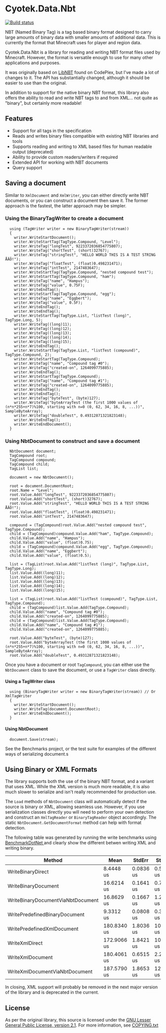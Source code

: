 Cyotek.Data.Nbt
===============

[![Build status](https://ci.appveyor.com/api/projects/status/d2l6xj7mbv5rkc92?svg=true)](https://ci.appveyor.com/project/cyotek/cyotek-data-nbt)

NBT (Named Binary Tag) is a tag based binary format designed to carry large amounts of binary data with smaller amounts of additional data. This is currently the format that Minecraft uses for player and region data.

Cyotek.Data.Nbt is a library for reading and writing NBT format files used by Minecraft. However, the format is versatile enough to use for many other applications and purposes.

It was originally based on [LibNBT](http://libnbt.codeplex.com/) found on CodePlex, but I've made a lot of changes to it. The API has substantially changed, although it should be easier to use than the original.

In addition to support for the native binary NBT format, this library also offers the ability to read and write NBT tags to and from XML... not quite as "binary", but certainly more readable!

Features
---------

* Support for all tags in the specification
* Reads and writes binary files compatible with existing NBT libraries and tools
* Supports reading and writing to XML based files for human readable output (deprecated)
* Ability to provide custom readers/writers if required
* Extended API for working with NBT documents
* Query support

Saving a document
-----------------

Similar to `XmlDocument` and `XmlWriter`, you can either directly write NBT documents, or you can construct a document then save it. The former approach is the fastest, the latter approach may be simpler.

### Using the BinaryTagWriter to create a document

      using (TagWriter writer = new BinaryTagWriter(stream))
      {
        writer.WriteStartDocument();
        writer.WriteStartTag(TagType.Compound, "Level");
        writer.WriteTag("longTest", 9223372036854775807);
        writer.WriteTag("shortTest", (short)32767);
        writer.WriteTag("stringTest", "HELLO WORLD THIS IS A TEST STRING ÅÄÖ!");
        writer.WriteTag("floatTest", (float)0.498231471);
        writer.WriteTag("intTest", 2147483647);
        writer.WriteStartTag(TagType.Compound, "nested compound test");
        writer.WriteStartTag(TagType.Compound, "ham");
        writer.WriteTag("name", "Hampus");
        writer.WriteTag("value", 0.75F);
        writer.WriteEndTag();
        writer.WriteStartTag(TagType.Compound, "egg");
        writer.WriteTag("name", "Eggbert");
        writer.WriteTag("value", 0.5F);
        writer.WriteEndTag();
        writer.WriteEndTag();
        writer.WriteStartTag(TagType.List, "listTest (long)", TagType.Long, 5);
        writer.WriteTag((long)11);
        writer.WriteTag((long)12);
        writer.WriteTag((long)13);
        writer.WriteTag((long)14);
        writer.WriteTag((long)15);
        writer.WriteEndTag();
        writer.WriteStartTag(TagType.List, "listTest (compound)", TagType.Compound, 2);
        writer.WriteStartTag(TagType.Compound);
        writer.WriteTag("name", "Compound tag #0");
        writer.WriteTag("created-on", 1264099775885);
        writer.WriteEndTag();
        writer.WriteStartTag(TagType.Compound);
        writer.WriteTag("name", "Compound tag #1");
        writer.WriteTag("created-on", 1264099775885);
        writer.WriteEndTag();
        writer.WriteEndTag();
        writer.WriteTag("byteTest", (byte)127);
        writer.WriteTag("byteArrayTest (the first 1000 values of (n*n*255+n*7)%100, starting with n=0 (0, 62, 34, 16, 8, ...))", SampleByteArray);
        writer.WriteTag("doubleTest", 0.49312871321823148);
        writer.WriteEndTag();
        writer.WriteEndDocument();
      }
      
### Using NbtDocument to construct and save a document

      NbtDocument document;
      TagCompound root;
      TagCompound compound;
      TagCompound child;
      TagList list;

      document = new NbtDocument();

      root = document.DocumentRoot;
      root.Name = "Level";
      root.Value.Add("longTest", 9223372036854775807);
      root.Value.Add("shortTest", (short)32767);
      root.Value.Add("stringTest", "HELLO WORLD THIS IS A TEST STRING ÅÄÖ!");
      root.Value.Add("floatTest", (float)0.498231471);
      root.Value.Add("intTest", 2147483647);

      compound = (TagCompound)root.Value.Add("nested compound test", TagType.Compound);
      child = (TagCompound)compound.Value.Add("ham", TagType.Compound);
      child.Value.Add("name", "Hampus");
      child.Value.Add("value", (float)0.75);
      child = (TagCompound)compound.Value.Add("egg", TagType.Compound);
      child.Value.Add("name", "Eggbert");
      child.Value.Add("value", (float)0.5);

      list = (TagList)root.Value.Add("listTest (long)", TagType.List, TagType.Long);
      list.Value.Add((long)11);
      list.Value.Add((long)12);
      list.Value.Add((long)13);
      list.Value.Add((long)14);
      list.Value.Add((long)15);

      list = (TagList)root.Value.Add("listTest (compound)", TagType.List, TagType.Compound);
      child = (TagCompound)list.Value.Add(TagType.Compound);
      child.Value.Add("name", "Compound tag #0");
      child.Value.Add("created-on", 1264099775885);
      child = (TagCompound)list.Value.Add(TagType.Compound);
      child.Value.Add("name", "Compound tag #1");
      child.Value.Add("created-on", 1264099775885);

      root.Value.Add("byteTest", (byte)127);
      root.Value.Add("byteArrayTest (the first 1000 values of (n*n*255+n*7)%100, starting with n=0 (0, 62, 34, 16, 8, ...))", SampleByteArray);
      root.Value.Add("doubleTest", 0.49312871321823148);

Once you have a document or root `TagCompound`, you can either use the `NbtDocument` class to save the document, or use a `TagWriter` class directly.

#### Using a TagWriter class

      using (BinaryTagWriter writer = new BinaryTagWriter(stream)) // Or XmlTagWriter
      {
        writer.WriteStartDocument();
        writer.WriteTag(document.DocumentRoot);
        writer.WriteEndDocument();
      }

#### Using NbtDocument

      document.Save(stream);

See the Benchmarks project, or the test suite for examples of the different ways of serializing document.s

Using Binary or XML Formats
---------------------------

The library supports both the use of the binary NBT format, and a variant that uses XML. While the XML version is much more readable, it is also much slower to serialize and isn't really recommended for production use.

The `Load` methods of `NbtDocument` class will automatically detect if the source is binary or XML, allowing seamless use. However, if you use serialization classes directly you will need to perform your own detection and construct an `XmlTagReader` or `BinaryTagReader` object accordingly. The static `NbtDocument.GetDocumentFormat` method can help with format detection.  

The following table was generated by running the write benchmarks using [BenchmarkDotNet ](http://benchmarkdotnet.org/) and clearly show the different betwen writing XML and writing binary.

|                             Method |        Mean |    StdErr |     StdDev |      Median |   Gen 0 | Allocated |
| ---------------------------------- |------------ |---------- |----------- |------------ |-------- |---------- |
|                  WriteBinaryDirect |   8.4448 us | 0.0836 us |  0.5733 us |   8.1153 us |  3.4424 |   6.67 kB |
|                WriteBinaryDocument |  16.6214 us | 0.1641 us |  0.7337 us |  16.1428 us |  5.4867 |  10.12 kB |
|  WriteBinaryDocumentViaNbtDocument |  16.8629 us | 0.1667 us |  1.2696 us |  16.0460 us |  5.6095 |  10.14 kB |
|      WritePredefinedBinaryDocument |   9.3312 us | 0.0808 us |  0.3129 us |   9.1901 us |  3.6070 |   6.86 kB |
|         WritePredefinedXmlDocument | 180.8340 us | 1.8036 us | 10.8217 us | 177.5857 us | 23.9909 |  50.56 kB |
|                     WriteXmlDirect | 172.9066 us | 1.8421 us | 10.2566 us | 167.6837 us | 24.0885 |  50.37 kB |
|                   WriteXmlDocument | 180.4061 us | 0.6515 us |  2.2568 us | 179.7206 us | 29.5038 |   53.8 kB |
|     WriteXmlDocumentViaNbtDocument | 187.5790 us | 1.8653 us | 12.7877 us | 182.9234 us | 28.5127 |  53.82 kB |

In closing, XML support will probably be removed in the next major version of the library and is deprecated in the current.

License
-------

As per the original library, this source is licensed under the [GNU Lesser General Public License, version 2.1](https://www.gnu.org/licenses/old-licenses/lgpl-2.1.html). For more information, see [COPYING.txt](COPYING.txt)
